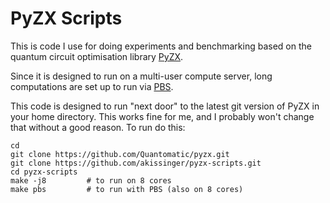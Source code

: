 # PyZX Scripts

This is code I use for doing experiments and benchmarking based on the quantum circuit optimisation library [PyZX](https://github.com/Quantomatic/pyzx).

Since it is designed to run on a multi-user compute server, long computations are set up to run via [PBS](https://en.wikipedia.org/wiki/Portable_Batch_System).

This code is designed to run "next door" to the latest git version of PyZX in your home directory. This works fine for me, and I probably won't change that without a good reason. To run do this:

    cd
    git clone https://github.com/Quantomatic/pyzx.git
    git clone https://github.com/akissinger/pyzx-scripts.git
    cd pyzx-scripts
    make -j8         # to run on 8 cores
    make pbs         # to run with PBS (also on 8 cores)

